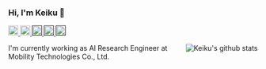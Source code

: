 ### Hi, I'm Keiku 👋

<p>
  <a href="https://github.com/Keiku?tab=followers"> <img src="https://img.shields.io/github/stars/Keiku?label=Stars&style=plastic" height="20px" alt="github follow" /> </a>
  <a href="mailto:kuroyanagi.keiichi@gmail.com"> <img src="https://img.shields.io/badge/Gmail-%23D14836.svg?&style=plastic&logo=gmail&logoColor=white" height="20px" alt="Email">
  <a href=""> <img src="https://img.shields.io/badge/Major-Physics-black?style=plastic&logo=ABB%20RobotStudio&logoColor=ffffff" height="20px"> </a>
  <a href=""> <img src="https://img.shields.io/badge/Use-Python-0076ab?style=plastic&logo=Python&logoColor=ffffff" height="20px"> </a>
  <a href=""> <img src="https://img.shields.io/badge/Learn-PyTorch-blueviolet?style=plastic&logo=Visual%20Studio%20Code&logoColor=ffffff" height="20px"> </a>
</p>

<img align="right" src="https://github-readme-stats.vercel.app/api?username=Keiku&show_icons=true&icon_color=0366d6&bg_color=ffffff&hide_title=true&hide=prs&include_all_commits=true&count_private=true" alt="Keiku's github stats"/>

I'm currently working as AI Research Engineer at Mobility Technologies Co., Ltd.

<!--
**Keiku/Keiku** is a ✨ _special_ ✨ repository because its `README.md` (this file) appears on your GitHub profile.

Here are some ideas to get you started:

- 🔭 I’m currently working on ...
- 🌱 I’m currently learning ...
- 👯 I’m looking to collaborate on ...
- 🤔 I’m looking for help with ...
- 💬 Ask me about ...
- 📫 How to reach me: ...
- 😄 Pronouns: ...
- ⚡ Fun fact: ...
-->
